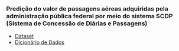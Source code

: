 ### Predição do valor de passagens aéreas adquiridas pela administração pública federal por meio do sistema SCDP (Sistema de Concessão de Diárias e Passagens)

* [Dataset](http://transparencia.gov.br/download-de-dados/viagens/2019)
* [Dicionário de Dados](https://www.portaldatransparencia.gov.br/pagina-interna/603364-dicion%C3%A1rio-de-dados-viagens-a-Servi%C3%A7o-Pagamentos)

